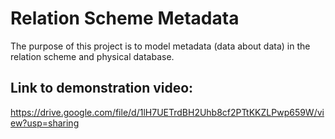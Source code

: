 # Relation Scheme Metadata
The purpose of this project is to model metadata (data about data) in the relation scheme and physical database.

## Link to demonstration video: 
https://drive.google.com/file/d/1lH7UETrdBH2Uhb8cf2PTtKKZLPwp659W/view?usp=sharing
